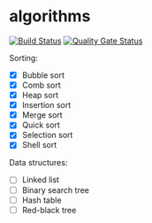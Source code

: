 # algorithms

[![Build Status](https://travis-ci.org/pociot/algorithms.svg?branch=master)](https://travis-ci.org/pociot/algorithms)
[![Quality Gate Status](https://sonarcloud.io/api/project_badges/measure?project=pociot_algorithms&metric=alert_status)](https://sonarcloud.io/dashboard?id=pociot_algorithms)

Sorting:
- [x] Bubble sort
- [x] Comb sort
- [x] Heap sort
- [x] Insertion sort
- [x] Merge sort
- [x] Quick sort
- [x] Selection sort
- [x] Shell sort

Data structures:
- [ ] Linked list
- [ ] Binary search tree
- [ ] Hash table 
- [ ] Red-black tree